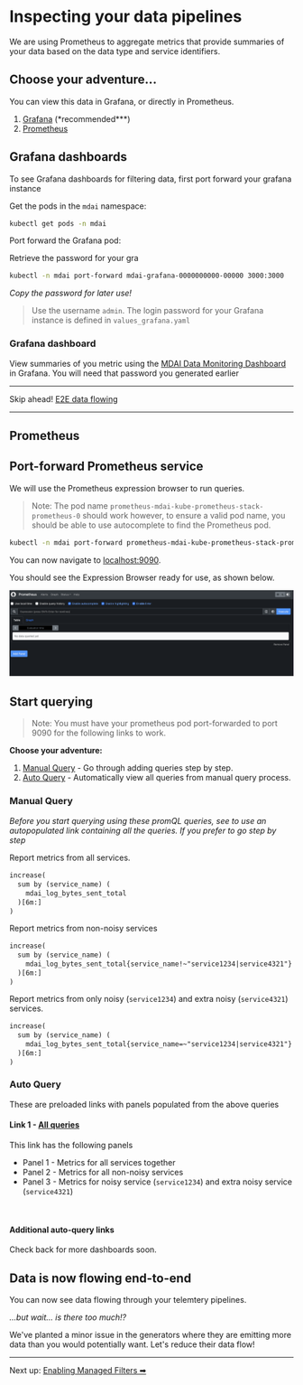 # Inspecting your data pipelines

We are using Prometheus to aggregate metrics that provide summaries of your data based on the data type and service identifiers.

## Choose your adventure...

You can view this data in Grafana, or directly in Prometheus.

1. [Grafana](#grafana) (\*recommended\*\*\*)
2. [Prometheus](#prometheus)

## Grafana dashboards

To see Grafana dashboards for filtering data, first port forward your grafana instance

Get the pods in the `mdai` namespace:

```sh
kubectl get pods -n mdai
```

Port forward the Grafana pod:

Retrieve the password for your gra

```sh
kubectl -n mdai port-forward mdai-grafana-0000000000-00000 3000:3000
```

_Copy the password for later use!_

> Use the username `admin`. The login password for your Grafana instance is defined in `values_grafana.yaml`

### Grafana dashboard

View summaries of you metric using the [MDAI Data Monitoring Dashboard](http://localhost:3000/d/de3xf8bc3h6v4b/mdai-data-management?from=now-5m&to=now&timezone=browser&showCategory=Tooltip) in Grafana. You will need that password you generated earlier

---

Skip ahead! [E2E data flowing](#data-is-now-flowing-end-to-end)

---

## Prometheus

## Port-forward Prometheus service

We will use the Prometheus expression browser to run queries.

> Note: The pod name `prometheus-mdai-kube-prometheus-stack-prometheus-0` should work however, to ensure a valid pod name, you should be able to use autocomplete to find the Prometheus pod.

```bash
kubectl -n mdai port-forward prometheus-mdai-kube-prometheus-stack-prometheus-0 9090:9090
```

You can now navigate to [localhost:9090](http://localhost:9090).

You should see the Expression Browser ready for use, as shown below.

![prom_expression_browser](../../media/prometheus_expr_window.png)

## Start querying

> Note: You must have your prometheus pod port-forwarded to port 9090 for the following links to work.

**Choose your adventure:**

1. [Manual Query](#manual-query) - Go through adding queries step by step.
2. [Auto Query](#auto-query) - Automatically view all queries from manual query process.

### Manual Query

_Before you start querying using these promQL queries, see to use an autopopulated link containing all the queries. If you prefer to go step by step_

Report metrics from all services.

```promql
increase(
  sum by (service_name) (
    mdai_log_bytes_sent_total
  )[6m:]
)
```

Report metrics from non-noisy services

```promql
increase(
  sum by (service_name) (
    mdai_log_bytes_sent_total{service_name!~"service1234|service4321"}
  )[6m:]
)
```

Report metrics from only noisy (`service1234`) and extra noisy (`service4321`) services.

```promql
increase(
  sum by (service_name) (
    mdai_log_bytes_sent_total{service_name=~"service1234|service4321"}
  )[6m:]
)
```

### Auto Query

These are preloaded links with panels populated from the above queries

#### Link 1 - <a href="http://localhost:9090/graph?g0.expr=increase(%0A%20%20sum%20by%20(service_name)%20(%0A%20%20%20%20mdai_log_bytes_sent_total%0A%20%20)%5B6m%3A%5D%0A)&g0.tab=0&g0.display_mode=lines&g0.show_exemplars=0&g0.range_input=15m&g1.expr=increase(%0A%20%20sum%20by%20(service_name)%20(%0A%20%20%20%20mdai_log_bytes_sent_total%7Bservice_name!~%22service1234%7Cservice4321%22%7D%0A%20%20)%5B6m%3A%5D%0A)&g1.tab=0&g1.display_mode=lines&g1.show_exemplars=0&g1.range_input=15m&g2.expr=increase(%0A%20%20sum%20by%20(service_name)%20(%0A%20%20%20%20mdai_log_bytes_sent_total%7Bservice_name%3D~%22service1234%7Cservice4321%22%7D%0A%20%20)%5B6m%3A%5D%0A)&g2.tab=0&g2.display_mode=lines&g2.show_exemplars=0&g2.range_input=15m" target="_blank">All queries</a>

This link has the following panels

- Panel 1 - Metrics for all services together
- Panel 2 - Metrics for all non-noisy services
- Panel 3 - Metrics for noisy service (`service1234`) and extra noisy service (`service4321`)

<br />

#### Additional auto-query links

Check back for more dashboards soon.

## Data is now flowing end-to-end

You can now see data flowing through your telemtery pipelines.

_...but wait... is there too much!?_

We've planted a minor issue in the generators where they are emitting more data than you would potentially want. Let's reduce their data flow!

---

Next up: [Enabling Managed Filters ➡](./managed_filters.md)
